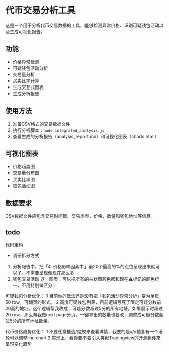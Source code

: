 # 代币交易分析工具

这是一个用于分析代币交易数据的工具，能够检测异常价格、识别可疑钱包活动以及生成可视化报告。

## 功能

- 价格异常检测
- 可疑钱包活动分析
- 交易量分析
- 买卖比率计算
- 生成交互式图表
- 生成分析报告

## 使用方法

1. 准备CSV格式的交易数据文件
2. 执行分析脚本：`node integrated_analysis.js`
3. 查看生成的分析报告（analysis_report.md）和可视化图表（charts.html）

## 可视化图表

- 价格趋势图
- 交易量分布图
- 买卖比率图
- 钱包活动图

## 数据要求

CSV数据文件应包含交易时间戳、交易类型、价格、数量和钱包地址等信息。 

## todo

代码重构
- 调研拆分方式

1. 分析報告中，把「4. 价格影响因素中」前20个最高的%的点位呈现出来就可以了，不需要呈现像现在那么多
2. 钱包交易活动 这一图表，可以把所有的柱状图颜色都和现在⚠️标记的颜色统一，不用特别做区分

可疑钱包分析优化：
1 目前你的做法还是没有把「钱包活动异常分析」变为单页50 row，可翻页的形式。
2 高度可疑钱包列表，目前逻辑写死了限定可疑分数前20高的地址。这个逻辑帮我改成：可疑分数超过5分的所有地址。如果展示时超过20 row，那么帮我做next page分页。一键导出的数量也要改，調整成可疑分数超过5分的所有地址数量。

代币价格趋势优化：
1 不要任意框选/缩放来查看详情，我要的是x/y轴各有一个滚轮可以调整line chart
2 实现上，看你要不要引入类似Tradingview的开源组件來呈現变化趋势

